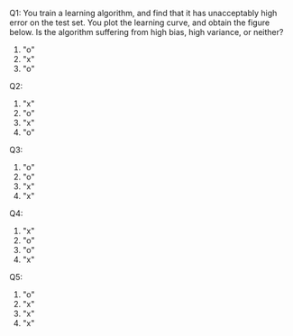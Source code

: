 Q1: You train a learning algorithm, and find that it has unacceptably high error on the test set. You plot the learning curve, and obtain the figure below. Is the algorithm suffering from high bias, high variance, or neither?
1. "o"
2. "x"
3. "o"

Q2:
1. "x"
2. "o"
3. "x"
4. "o"

Q3:
1. "o"
2. "o"
3. "x"
4. "x"

Q4:
1. "x"
2. "o"
3. "o"
4. "x"

Q5:
1. "o"
2. "x"
3. "x"
4. "x"

